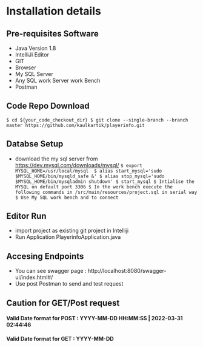 # Installation details 


## Pre-requisites Software
* Java Version 1.8
* IntelliJi Editor 
* GIT
* Browser
* My SQL Server
* Any SQL work Server work Bench
* Postman

## Code Repo Download
``
$ cd ${your_code_checkout_dir}
$ git clone --single-branch --branch master https://github.com/kaulkartik/playerinfo.git
``

## Databse Setup 
* download the my sql server from https://dev.mysql.com/downloads/mysql/
``
$ export MYSQL_HOME=/usr/local/mysql 
$ alias start_mysql='sudo $MYSQL_HOME/bin/mysqld_safe &'
$ alias stop_mysql='sudo $MYSQL_HOME/bin/mysqladmin shutdown'
$ start_mysql
$ Intialise the MYSQL on default port 3306
$ In the work bench execute the following commands in /src/main/resources/project.sql in serial way
$ Use My SQL work bench and to connect  
`` 

## Editor Run 
* import project as existing git project in Intelliji
* Run Application PlayerinfoApplication.java 

## Accesing Endpoints
* You can see swagger page : http://localhost:8080/swagger-ui/index.html#/
* Use post Postman to send and test request

## Caution for GET/Post request
#### Valid Date format for POST : YYYY-MM-DD HH:MM:SS | 2022-03-31 02:44:46
#### Valid Date format for GET : YYYY-MM-DD





